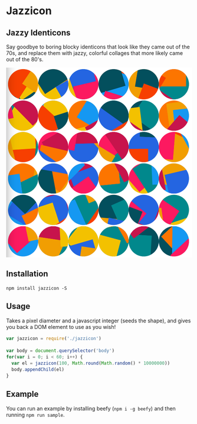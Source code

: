 # Jazzicon
## Jazzy Identicons

Say goodbye to boring blocky identicons that look like they came out of the 70s, and replace them with jazzy, colorful collages that more likely came out of the 80's.

![example](./example.png)

## Installation

```
npm install jazzicon -S
```

## Usage

Takes a pixel diameter and a javascript integer (seeds the shape), and gives you back a DOM element to use as you wish!

```javascript
var jazzicon = require('./jazzicon')

var body = document.querySelector('body')
for(var i = 0; i < 60; i++) {
  var el = jazzicon(100, Math.round(Math.random() * 10000000))
  body.appendChild(el)
}
```

## Example

You can run an example by installing beefy (`npm i -g beefy`) and then running `npm run sample`.

